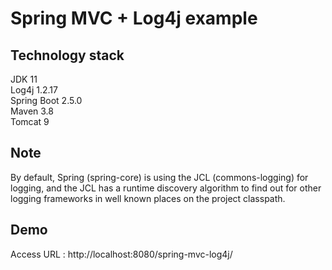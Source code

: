 # Spring MVC + Log4j example

## Technology stack

JDK 11   
Log4j 1.2.17  
Spring Boot 2.5.0  
Maven 3.8  
Tomcat 9  

## Note
By default, Spring (spring-core) is using the JCL (commons-logging) for logging, and the JCL has a runtime discovery algorithm to find out for other logging frameworks in well known places on the project classpath.

## Demo
Access URL : http://localhost:8080/spring-mvc-log4j/
